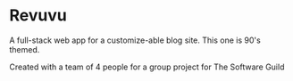 # Revuvu
A full-stack web app for a customize-able blog site. This one is 90's themed. 


Created with a team of 4 people for a group project for The Software Guild

